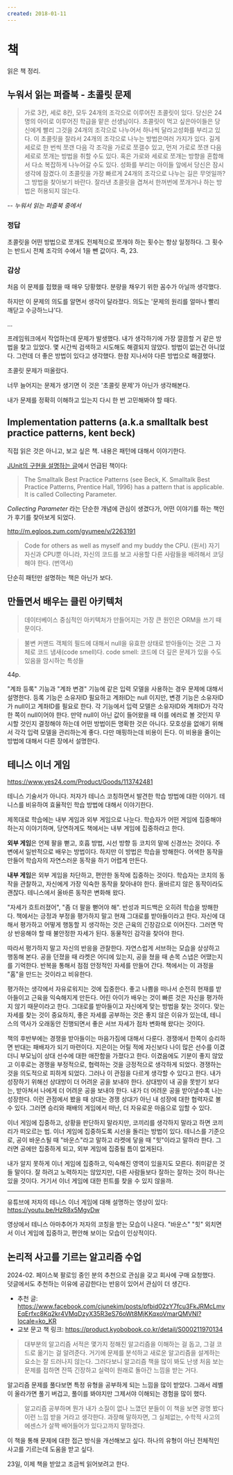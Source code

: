 ```yaml
---
created: 2018-01-11
---
```

# 책

읽은 책 정리.

## 누워서 읽는 퍼즐북 - 초콜릿 문제

> 가로 3칸, 세로 8칸, 모두 24개의 조각으로 이루어진 초콜릿이 있다. 당신은 24명의 아이로 이루어진 학급을 맡은 선생님이다. 초콜릿이 먹고 싶은아이들은 당신에게 빨리 그것을 24개의 조각으로 나누어서 하나씩 달라고성화를 부리고 있다. 이 초콜릿을 잘라서 24개의 조각으로 나누는 방법은여러 가지가 있다. 길게 세로로 한 번씩 쪼갠 다음 각 조각을 가로로 쪼갤수 있고, 먼저 가로로 쪼갠 다음 세로로 쪼개는 방법을 취할 수도 있다. 혹은 가로와 세로로 쪼개는 방향을 혼합해서 다소 복잡하게 나누어갈 수도 있다. 성화를 부리는 아이들 앞에서 당신은 잠시 생각에 잠겼다.이 초콜릿을 가장 빠르게 24개의 조각으로 나누는 길은 무엇일까? 그 방법을 찾아보기 바란다. 잘라낸 초콜릿을 겹쳐서 한꺼번에 쪼개거나 하는 방법은 허용되지 않는다.

*-- 누워서 읽는 퍼즐북 중에서*

### 정답

초콜릿을 어떤 방법으로 쪼개도 전체적으로 쪼개야 하는 횟수는 항상 일정하다. 그 횟수는 반드시 전체 조각의 수에서 1을 뺀 값이다. 즉, 23.

### 감상

처음 이 문제를 접했을 때 매우 당황했다.
분량을 채우기 위한 꼼수가 아닐까 생각했다.

하지만 이 문제의 의도를 알면서 생각이 달라졌다.
의도는 '문제의 원리를 얼마나 빨리 깨닫고 수긍하느냐'다.

...

프레임워크에서 작업하는데 문제가 발생했다.
내가 생각하기에 가장 깔끔할 거 같은 방법을 찾고 있었다.
몇 시간씩 검색하고 시도해도 해결되지 않았다.
방법이 없는건 아니었다. 그런데 더 좋은 방법이 있다고 생각했다.
한참 지나서야 다른 방법으로 해결했다.

초콜릿 문제가 떠올랐다.

너무 늘어지는 문제가 생기면 이 것은 '초콜릿 문제'가 아닌가 생각해본다.

내가 문제를 정확히 이해하고 있는지 다시 한 번 고민해봐야 할 때다.

## Implementation patterns (a.k.a smalltalk best practice patterns, kent beck)

직접 읽은 것은 아니고, 보고 싶은 책. 내용은 패턴에 대해서 이야기한다.

[JUnit의 구현을 설명하는 글](https://curlunit.sourceforge.net/doc/cookstour/cookstour.htm)에서 언급된 책이다:
> The Smalltalk Best Practice Patterns (see Beck, K. Smalltalk Best Practice Patterns, Prentice Hall, 1996) has a pattern that is applicable. It is called Collecting Parameter.

*Collecting Parameter* 라는 단순한 개념에 관심이 생겼다가, 어떤 이야기를 하는 책인가 후기를 찾아보게 되었다.

http://m.egloos.zum.com/gyumee/v/2263191

> Code for others as well as myself and my buddy the CPU. (원서)
> 자기 자신과 CPU뿐 아니라, 자신의 코드를 보고 사용할 다른 사람들을 배려해서 코딩해야 한다. (번역서)

단순히 패턴만 설명하는 책은 아닌가 보다.

## 만들면서 배우는 클린 아키텍처

> 데이터베이스 중심적인 아키텍처가 만들어지는 가장 큰 원인은 ORM을 쓰기 때문이다.

> 불변 커맨드 객체의 필드에 대해서 null을 유효한 상태로 받아들이는 것은 그 자체로 코드 냄새(code smell)다.
> code smell: 코드에 더 깊은 문제가 있을 수도 있음을 암시하는 특성들

44p.

"계좌 등록" 기능과 "계좌 변경" 기능에 같은 입력 모델을 사용하는 경우 문제에 대해서 설명한다.
등록 기능은 소유자ID 필요하고 계좌ID는 null 이지만, 변경 기능은 소유자ID가 null이고 계좌ID를 필요로 한다.
각 기능에서 입력 모델은 소유자ID와 계좌ID가 각각 한 쪽이 null이어야 한다.
만약 null이 아닌 값이 들어왔을 때 이를 에러로 볼 것인지 무시할 것인지 결정해야 하는데 어떤 방법이든 명확한 것은 아니다.
모호성을 없애기 위해서 각각 입력 모델을 관리하는게 좋다.
다만 매핑하는데 비용이 든다.
이 비용을 줄이는 방법에 대해서 다른 장에서 설명한다.

## 테니스 이너 게임

https://www.yes24.com/Product/Goods/113742481

테니스 기술서가 아니다. 저자가 테니스 코칭하면서 발견한 학습 방법에 대한 이야기.
테니스를 비유하여 효율적인 학습 방법에 대해서 이야기한다.

제목대로 학습에는 내부 게임과 외부 게임으로 나눈다.
학습자가 어떤 게임에 집중해야 하는지 이야기하며, 당연하게도 책에서는 내부 게임에 집중하라고 한다.

**외부 게임**은 언제 팔을 뻗고, 호흡 방법, 시선 방향 등 코치의 말에 신경쓰는 것이다.
주변에서 일반적으로 배우는 방법이다. 하지만 이 방법은 학습을 방해한다.
어색한 동작을 만들어 학습자의 자연스러운 동작을 하기 어렵게 만든다.

**내부 게임**은 외부 게임을 차단하고, 편안한 동작에 집중하는 것이다.
학습자는 코치의 동작을 관찰하고, 자신에게 가장 익숙한 동작을 찾아내야 한다.
올바르지 않은 동작이라도 괜찮다. 테니스에서 올바른 동작은 변화해 왔다.

"자세가 흐트러졌어", "좀 더 팔을 뻗어야 해". 반성과 피드백은 오히려 학습을 방해한다.
책에서는 긍정과 부정을 평가하지 말고 현재 그대로를 받아들이라고 한다.
자신에 대해서 평가하고 어떻게 행동할 지 생각하는 것은 근육의 긴장감으로 이어진다.
그러면 막상 반응해야 할 때 불안정한 자세가 된다. 동물적인 감각을 찾아야 한다.

따라서 평가하지 말고 자신의 반응을 관찰한다.
자연스럽게 서브하는 모습을 상상하고 행동해 본다.
공을 던졌을 때 라켓은 어디에 있는지, 공을 쳤을 때 손목 스냅은 어땠는지를 기억한다.
반복을 통해서 점점 안정적인 자세를 만들어 간다. 책에서는 이 과정을 "홈"을 만드는 것이라고 비유한다.

평가하는 생각에서 자유로워지는 것에 집중한다.
좋고 나쁨을 떠나서 순전히 현재를 받아들이고 근육을 익숙해지게 만든다.
어린 아이가 배우는 것이 빠른 것은 자신을 평가하지 않기 때문이라고 한다.
그대로를 받아들이고 자신에게 맞는 방법을 찾는 것이다.
맞는 자세를 찾는 것이 중요하지, 좋은 자세를 공부하는 것은 좋지 않은 이유가 있는데,
테니스의 역사가 오래동안 진행되면서 좋은 서브 자세가 점차 변화해 왔다는 것이다.

책의 후반부에는 경쟁을 받아들이는 마음가짐에 대해서 다룬다.
경쟁에서 한쪽이 승리하면 반대는 패배자가 되기 마련이다.
지은이는 어릴 적에 자신보다 나이 많은 선수를 이겼더니 부모님이 상대 선수에 대한 애잔함을 가졌다고 한다.
이겼음에도 기분이 좋지 않았고 이후로는 경쟁을 부정적으로, 협력하는 것을 긍정적으로 생각하게 되었다.
경쟁하는 것을 의도적으로 피하게 되었다.
그러나 이 관점을 다르게 생각할 수 있다고 한다.
내가 성장하기 위해선 상대방이 더 어려운 공을 보내야 한다.
상대방이 내 공을 못받기 보다는, 받아쳐서 나에게 더 어려운 공을 보내야 한다.
내가 더 어려운 공을 받아낼수록 나는 성장한다.
이런 관점에서 봤을 때 상대는 경쟁 상대가 아닌 내 성장에 대한 협력자로 볼 수 있다.
그러면 승리와 패배의 게임에서 떠난, 더 자유로운 마음으로 임할 수 있다.

이너 게임에 집중하고, 상황을 판단하지 말라지만, 코끼리를 생각하지 말라고 하면 코끼리가 떠오르는 법.
이너 게임에 집중하도록 시선을 돌리는 방법이 있다.
테니스를 기준으로, 공이 바운스될 때 "바운스"라고 말하고 라켓에 닿을 때 "힛"이라고 말하라 한다.
그러면 공에만 집중하게 되고, 외부 게임에 집중될 틈이 없게된다.

내가 알지 못하게 이너 게임에 집중하고, 익숙해진 영역이 있을지도 모른다.
취미같은 것들 말이다. 잘 하려고 노력하지는 않았지만, 다른 사람들보다 잘하는 잘하는 것이 하나는 있을 것이다.
거기서 이너 게임에 대한 힌트를 찾을 수 있지 않을까.

---

유튜브에 저자의 테니스 이너 게임에 대해 설명하는 영상이 있다: https://youtu.be/HzR8x5MgvDw

영상에서 테니스 아마추어가 저자의 코칭을 받는 모습이 나온다.
"바운스" "힛" 외치면서 이너 게임에 집중하고, 편안해 보이는 모습이 인상적이다.

## 논리적 사고를 기르는 알고리즘 수업

2024-02. 페이스북 팔로잉 중인 분의 추천으로 관심을 갖고 회사에 구매 요청했다.\
덧글에서도 추천하는 이유에 공감한다는 반응이 있어서 관심이 더 생긴다.

- 추천 글: https://www.facebook.com/cjunekim/posts/pfbid02zY7fcu3FkJRMcLmvEqErfxc8Kq2kr4VMqDzyX35R3eS76oWt8MjKKqxoVmarQMVNl?locale=ko_KR
- 교보 문고 책 링크: https://product.kyobobook.co.kr/detail/S000211970134

> 대부분의 알고리즘 서적은 몇가지 정해진 알고리즘을 이해하는 걸 돕고, 그걸 코드로 옮기는 걸 알려준다. 거기에 문제를 분석하고 새로운 알고리즘을 설계하는 요소는 잘 드러나지 않는다. 그러다보니 알고리즘 책을 많이 봐도 난생 처음 보는 문제를 접하면 잔뜩 긴장하고 실력이 원래로 돌아간 느낌을 받는 거다.

알고리즘 문제를 풀다보면 특정 유형을 공부하게 되는 느낌을 많이 받았다.
그래서 레벨이 올라가면 풀기 버겁고, 풀이를 봐야지만 그제서야 이해되는 경험을 많이 했다.

> 알고리즘 공부하며 뭔가 내가 소질이 없나 느꼈던 분들이 이 책을 보면 광명 봤다 이런 느낌 받을 거라고 생각한다. 과장해 말하자면, 그 실체없는, 수학적 사고의 에센스가 살짝 배어들어가 있다고까지 말하겠다.

이 책을 통해 문제에 대한 접근 방식을 개선해보고 싶다.
하나의 유형이 아닌 전체적인 사고를 기르는데 도움을 받고 싶다.

23일, 이제 책을 받았고 조금씩 읽어보려고 한다.
